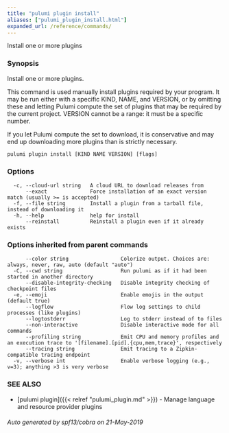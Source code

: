 ```yaml
---
title: "pulumi plugin install"
aliases: ["pulumi_plugin_install.html"]
expanded_url: /reference/commands/
---
```




Install one or more plugins

### Synopsis

Install one or more plugins.

This command is used manually install plugins required by your program.  It may
be run either with a specific KIND, NAME, and VERSION, or by omitting these and
letting Pulumi compute the set of plugins that may be required by the current
project.  VERSION cannot be a range: it must be a specific number.

If you let Pulumi compute the set to download, it is conservative and may end up
downloading more plugins than is strictly necessary.

```
pulumi plugin install [KIND NAME VERSION] [flags]
```

### Options

```
  -c, --cloud-url string   A cloud URL to download releases from
      --exact              Force installation of an exact version match (usually >= is accepted)
  -f, --file string        Install a plugin from a tarball file, instead of downloading it
  -h, --help               help for install
      --reinstall          Reinstall a plugin even if it already exists
```

### Options inherited from parent commands

```
      --color string                 Colorize output. Choices are: always, never, raw, auto (default "auto")
  -C, --cwd string                   Run pulumi as if it had been started in another directory
      --disable-integrity-checking   Disable integrity checking of checkpoint files
  -e, --emoji                        Enable emojis in the output (default true)
      --logflow                      Flow log settings to child processes (like plugins)
      --logtostderr                  Log to stderr instead of to files
      --non-interactive              Disable interactive mode for all commands
      --profiling string             Emit CPU and memory profiles and an execution trace to '[filename].[pid].{cpu,mem,trace}', respectively
      --tracing string               Emit tracing to a Zipkin-compatible tracing endpoint
  -v, --verbose int                  Enable verbose logging (e.g., v=3); anything >3 is very verbose
```

### SEE ALSO

* [pulumi plugin]({{< relref "pulumi_plugin.md" >}})	 - Manage language and resource provider plugins

###### Auto generated by spf13/cobra on 21-May-2019
